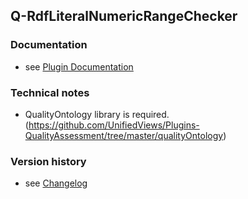 Q-RdfLiteralNumericRangeChecker
----------

### Documentation

* see [Plugin Documentation](./doc/About.md)

### Technical notes

* QualityOntology library is required. (https://github.com/UnifiedViews/Plugins-QualityAssessment/tree/master/qualityOntology)

### Version history

* see [Changelog](./CHANGELOG.md)